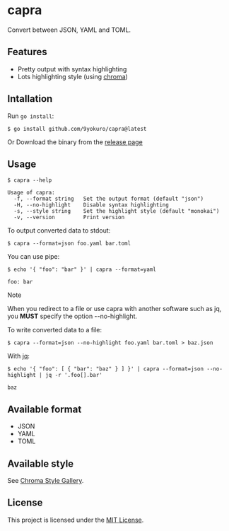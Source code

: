 # capra
Convert between JSON, YAML and TOML.

## Features
- Pretty output with syntax highlighting
- Lots highlighting style (using [chroma](https://github.com/alecthomas/chroma?tab=readme-ov-file))

## Intallation
Run `go install`:
```console
$ go install github.com/9yokuro/capra@latest
```

Or Download the binary from the [release page](https://github.com/9yokuro/capra/releases)

## Usage
```console
$ capra --help

Usage of capra:
  -f, --format string   Set the output format (default "json")
  -H, --no-highlight    Disable syntax highlighting
  -s, --style string    Set the highlight style (default "monokai")
  -v, --version         Print version
```

To output converted data to stdout:
```console
$ capra --format=json foo.yaml bar.toml
```

You can use pipe:
```console
$ echo '{ "foo": "bar" }' | capra --format=yaml

foo: bar
```

> [!NOTE]
> When you redirect to a file or use capra with another software such as jq, you **MUST** specify the option --no-highlight.

To write converted data to a file:
```console
$ capra --format=json --no-highlight foo.yaml bar.toml > baz.json
```

With [jq](https://github.com/jqlang/jq):
```console
$ echo '{ "foo": [ { "bar": "baz" } ] }' | capra --format=json --no-highlight | jq -r '.foo[].bar'

baz
```

## Available format
- JSON
- YAML
- TOML

## Available style
See [Chroma Style Gallery](https://xyproto.github.io/splash/docs).

## License
This project is licensed under the [MIT License](https://github.com/9yokuro/capra/blob/main/LICENSE).
